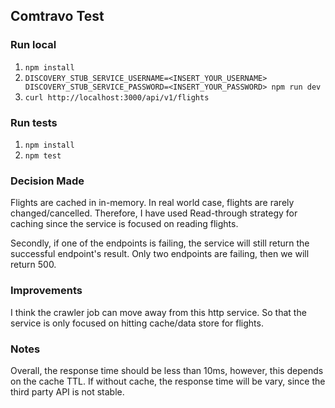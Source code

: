 Comtravo Test
-------------

### Run local
1. `npm install`
2. `DISCOVERY_STUB_SERVICE_USERNAME=<INSERT_YOUR_USERNAME> DISCOVERY_STUB_SERVICE_PASSWORD=<INSERT_YOUR_PASSWORD> npm run dev`
3. `curl http://localhost:3000/api/v1/flights`

### Run tests
1. `npm install`
2. `npm test`

### Decision Made
Flights are cached in in-memory. In real world case, flights are rarely changed/cancelled. Therefore, I have
used Read-through strategy for caching since the service is focused on reading flights.

Secondly, if one of the endpoints is failing, the service will still return the successful endpoint's result. Only
two endpoints are failing, then we will return 500.

### Improvements
I think the crawler job can move away from this http service. So that the service is only focused on hitting cache/data store
for flights.

### Notes
Overall, the response time should be less than 10ms, however, this depends on the cache TTL. If without cache, the response time
will be vary, since the third party API is not stable.
